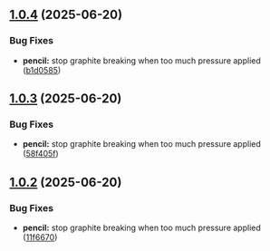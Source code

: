 ## [1.0.4](https://github.com/eyal-test/test11/compare/v1.0.3...v1.0.4) (2025-06-20)


### Bug Fixes

* **pencil:** stop graphite breaking when too much pressure applied ([b1d0585](https://github.com/eyal-test/test11/commit/b1d05855f72788f980155a66a3247001089c1f5d))

## [1.0.3](https://github.com/eyal-test/test11/compare/v1.0.2...v1.0.3) (2025-06-20)


### Bug Fixes

* **pencil:** stop graphite breaking when too much pressure applied ([58f405f](https://github.com/eyal-test/test11/commit/58f405f5e986db37f1edcdea1315983b203c8523))

## [1.0.2](https://github.com/eyal-test/test11/compare/v1.0.1...v1.0.2) (2025-06-20)


### Bug Fixes

* **pencil:** stop graphite breaking when too much pressure applied ([11f6670](https://github.com/eyal-test/test11/commit/11f667009898af01272d8baf94e3f1d14dedc48a))
